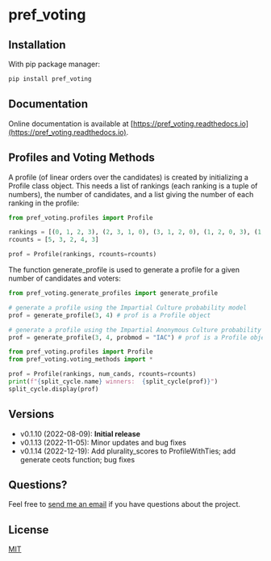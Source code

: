 pref_voting
==========

## Installation

With pip package manager:

```bash
pip install pref_voting
```
## Documentation

Online documentation is available at [https://pref_voting.readthedocs.io](https://pref_voting.readthedocs.io).

## Profiles and Voting Methods

A profile (of linear orders over the candidates) is created by initializing a Profile class object.  This needs a list of rankings (each ranking is a tuple of numbers), the number of candidates, and a list giving the number of each ranking in the profile:

```python
from pref_voting.profiles import Profile

rankings = [(0, 1, 2, 3), (2, 3, 1, 0), (3, 1, 2, 0), (1, 2, 0, 3), (1, 3, 2, 0)]
rcounts = [5, 3, 2, 4, 3]

prof = Profile(rankings, rcounts=rcounts)
```

The function generate_profile is used to generate a profile for a given number of candidates and voters:  
```python
from pref_voting.generate_profiles import generate_profile

# generate a profile using the Impartial Culture probability model
prof = generate_profile(3, 4) # prof is a Profile object

# generate a profile using the Impartial Anonymous Culture probability model
prof = generate_profile(3, 4, probmod = "IAC") # prof is a Profile object 
```

```python
from pref_voting.profiles import Profile
from pref_voting.voting_methods import *

prof = Profile(rankings, num_cands, rcounts=rcounts)
print(f"{split_cycle.name} winners:  {split_cycle(prof)}")
split_cycle.display(prof)

```

## Versions

- v0.1.10 (2022-08-09): **Initial release** 
- v0.1.13 (2022-11-05): Minor updates and bug fixes 
- v0.1.14 (2022-12-19): Add plurality_scores to ProfileWithTies; add generate ceots function; bug fixes 

## Questions?

Feel free to [send me an email](https://pacuit.org/) if you have questions about the project.

## License

[MIT](https://github.com/jontingvold/pyrankvote/blob/master/LICENSE.txt)

